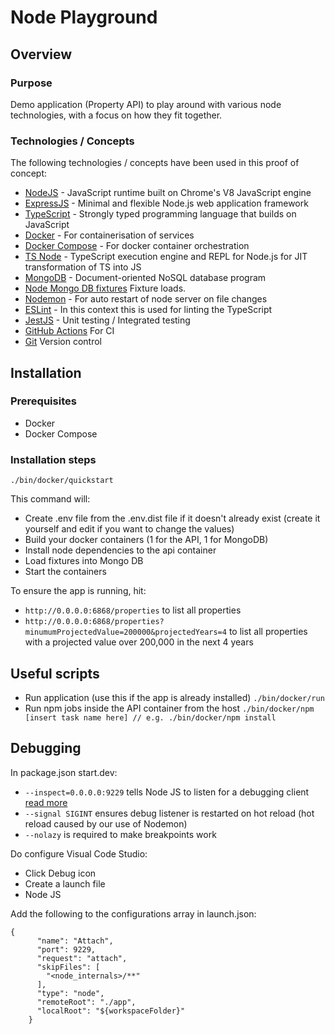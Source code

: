 # Node Playground
## Overview
### Purpose
Demo application (Property API) to play around with various node technologies, with a focus on how they fit together.

### Technologies / Concepts

The following technologies / concepts have been used in this proof of concept:
- [NodeJS](https://nodejs.org/en/) - JavaScript runtime built on Chrome's V8 JavaScript engine
- [ExpressJS](https://expressjs.com/) - Minimal and flexible Node.js web application framework
- [TypeScript](https://www.typescriptlang.org/) - Strongly typed programming language that builds on JavaScript
- [Docker](https://docs.docker.com/) - For containerisation of services
- [Docker Compose](https://docs.docker.com/compose/) - For docker container orchestration
- [TS Node](https://www.npmjs.com/package/ts-node) - TypeScript execution engine and REPL for Node.js for JIT transformation of TS into JS
- [MongoDB](https://www.mongodb.com/) - Document-oriented NoSQL database program
- [Node Mongo DB fixtures](https://www.npmjs.com/package/node-mongodb-fixtures) Fixture loads.
- [Nodemon](https://www.npmjs.com/package/nodemon) - For auto restart of node server on file changes
- [ESLint](https://eslint.org/) - In this context this is used for linting the TypeScript
- [JestJS](https://jestjs.io/) - Unit testing / Integrated testing
- [GitHub Actions](https://github.com/features/actions) For CI
- [Git](https://git-scm.com/) Version control

## Installation

### Prerequisites
- Docker
- Docker Compose

### Installation steps
`./bin/docker/quickstart`

This command will:
- Create .env file from the .env.dist file if it doesn't already exist (create it yourself and edit if you want to change the values)
- Build your docker containers (1 for the API, 1 for MongoDB)
- Install node dependencies to the api container
- Load fixtures into Mongo DB
- Start the containers

To ensure the app is running, hit:
- `http://0.0.0.0:6868/properties` to list all properties
- `http://0.0.0.0:6868/properties?minumumProjectedValue=200000&projectedYears=4` to list all properties with a projected value over 200,000 in the next 4 years

## Useful scripts

- Run application (use this if the app is already installed) `./bin/docker/run`
- Run npm jobs inside the API container from the host `./bin/docker/npm [insert task name here] // e.g. ./bin/docker/npm install`

## Debugging
In package.json start.dev:
- `--inspect=0.0.0.0:9229` tells Node JS to listen for a debugging client [read more](https://nodejs.org/en/docs/guides/debugging-getting-started/#enable-inspector)
 - `--signal SIGINT` ensures debug listener is restarted on hot reload (hot reload caused by our use of Nodemon)
 - `--nolazy` is required to make breakpoints work

Do configure Visual Code Studio:
- Click Debug icon
- Create a launch file
- Node JS

Add the following to the configurations array in launch.json:

```
{
      "name": "Attach",
      "port": 9229,
      "request": "attach",
      "skipFiles": [
        "<node_internals>/**"
      ],
      "type": "node",
      "remoteRoot": "./app",
      "localRoot": "${workspaceFolder}"
    }
```